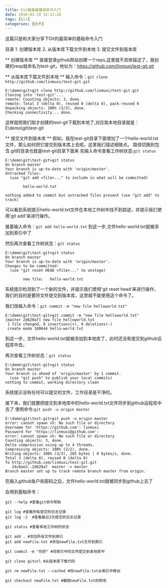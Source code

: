 ```yaml
---
title: Git最最最基础命令入门
date: 2016-01-29 12:11:26
tags: [Git]
categories: [技术]
---
```

这篇只是和大家分享下Git的最简单的基础命令入门
<!--more-->
目录
	1. 创建版本库
	2. 从版本库下载文件到本地
	3. 提交文件到版本库

** 创建版本库 **
直接登录github网站创建一个reps,这里就不具体描述了，我创建的resp就命名为test-git，地址为：https://github.com/linmuxi/test-git.git

** 从版本库下载文件到本地 **
输入命令：`git clone http://github.com/linmuxi/test-git.git`
~~~
E:\demo\git>git clone http://github.com/linmuxi/test-git.git
Cloning into 'test-git'...
remote: Counting objects: 3, done.
remote: Total 3 (delta 0), reused 0 (delta 0), pack-reused 0
Unpacking objects: 100% (3/3), done.
Checking connectivity... done.
~~~
这样就把我们刚才创建的test-git下载到本地了,对应我本地目录就是：E\demo\git\test-git

** 提交文件到版本库 **
假如，我在test-git目录下面增加了一个hello-world.txt文件，那么如何把它提交到版本库上去呢。这里我们描述细致点。
路径切换到包含.git的目录也就是test-git目录下面来
先输入命令查看工作树状态:`git status`
~~~
E:\demo\git\test-git>git status
On branch master
Your branch is up-to-date with 'origin/master'.
Untracked files:
  (use "git add <file>..." to include in what will be committed)

        hello-world.txt

nothing added to commit but untracked files present (use "git add" to track)
~~~
可以看到系统提示hello-world.txt文件在本地工作树中找不到踪迹，并提示我们使用'git add'来进行操作。

接着输入命令：`git add hello-world.txt`
到这一步,文件hello-world.txt就被添加到索引中了

然后再次查看工作树状态：`git status`
~~~
E:\demo\git\test-git>git status
On branch master
Your branch is up-to-date with 'origin/master'.
Changes to be committed:
  (use "git reset HEAD <file>..." to unstage)

        new file:   hello-world.txt
~~~
系统提示检测到了一个新的文件，并提示我们使用'git reset head'来进行操作，我们的目的是要将文件提交到版本库，这里就不能使用这个命令了。

我们改输入命令：`git commit -m "new file helloworld.txt"`
~~~
E:\demo\git\test-git>git commit -m "new file helloworld.txt"
[master 2d620a7] new file helloworld.txt
 1 file changed, 0 insertions(+), 0 deletions(-)
 create mode 100644 hello-world.txt
~~~
到这一步，文件hello-world.txt就被添加到本地库了，此时还没有提交到github远程库中去。

再次查看工作树状态：`git status`
~~~
E:\demo\git\test-git>git status
On branch master
Your branch is ahead of 'origin/master' by 1 commit.
  (use "git push" to publish your local commits)
nothing to commit, working directory clean
~~~
系统提示没有任何可以提交的文件，工作目录是干净的。

接下来，我们就要把提交到本地库中的hello-world.txt文件同步到github运程库中去了
使用命令:`git push -u origin master`
~~~
E:\demo\git\test-git>git push -u origin master
error: cannot spawn sh: No such file or directory
Username for 'https://github.com': linmuxi
Password for 'https://linmuxi@github.com':
error: cannot spawn sh: No such file or directory
Counting objects: 3, done.
Delta compression using up to 4 threads.
Compressing objects: 100% (2/2), done.
Writing objects: 100% (3/3), 285 bytes | 0 bytes/s, done.
Total 3 (delta 0), reused 0 (delta 0)
To http://github.com/linmuxi/test-git.git
   24c6ae3..2d620a7  master -> master
Branch master set up to track remote branch master from origin.
~~~
在输入github账户和密码之后，文件hello-world.txt就被同步到github上去了
<!-- 也可以简写命令：`git push` 所有提交的文件会被默认同步到当前所在分支下面 -->

会用到基础命令：

	git --help #查看git命令帮助

	git log #查看所有提交的日志记录
	git log -2  #查看最近2次提交的日志记录

	git status #查看本地工作树的状态

	git add . #添加所有文件到索引
	git add newFile.txt #添加newFile.txt文件到索引

	git commit -m "你好" #将索引中的文件提交到本地库中

	git clone giturl #从版本库下载代码

	git rm newFile.txt --cached #将newFile.txt从索引中移出

	git checkout newFile.txt #撤销newFile.txt的修改
